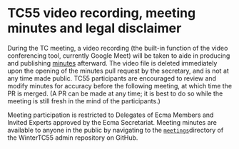 # TC55 video recording, meeting minutes and legal disclaimer

During the TC meeting, a video recording (the built-in function of the video conferencing tool, currently Google Meet)
will be taken to aide in producing and publishing [minutes] afterward. The video file is deleted immediately upon the
opening of the minutes pull request by the secretary, and is not at any time made public. TC55 participants are
encouraged to review and modify minutes for accuracy before the following meeting, at which time the PR is merged. (A PR
can be made at any time; it is best to do so while the meeting is still fresh in the mind of the participants.)

Meeting participation is restricted to Delegates of Ecma Members and Invited Experts approved by the Ecma Secretariat.
Meeting minutes are available to anyone in the public by navigating to the [`meetings`][minutes]directory of the
WinterTC55 admin repository on GitHub.

[minutes]: https://github.com/WinterTC55/admin/tree/main/meetings